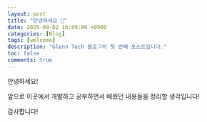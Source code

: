 ```yaml
---
layout: post
title: "안녕하세요 👋"
date: 2025-09-02 16:09:00 +0900
categories: [Blog]
tags: [welcome]
description: "Glenn Tech 블로그의 첫 번째 포스트입니다."
toc: false
comments: true
---
```


안녕하세요!

앞으로 이곳에서 개발하고 공부하면서 배웠던 내용들을 정리할 생각입니다!

감사합니다!
